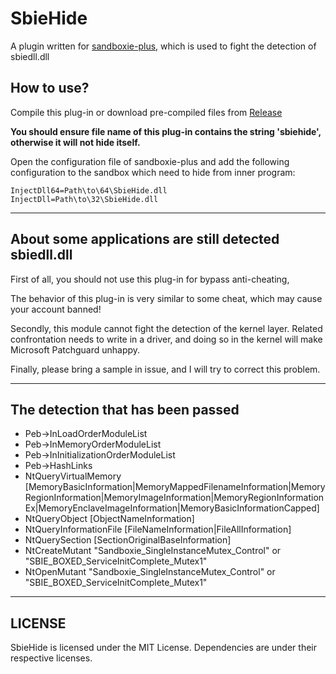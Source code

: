 # SbieHide

A plugin written for [sandboxie-plus](https://github.com/sandboxie-plus/Sandboxie), which is used to fight the detection of sbiedll.dll

## How to use?

Compile this plug-in or download pre-compiled files from [Release](https://github.com/VeroFess/SbieHide/releases)


**You should ensure file name of this plug-in contains the string 'sbiehide', otherwise it will not hide itself.**


Open the configuration file of sandboxie-plus and add the following configuration to the sandbox which need to hide from inner program:

```
InjectDll64=Path\to\64\SbieHide.dll
InjectDll=Path\to\32\SbieHide.dll
```

-----

## About some applications are still detected sbiedll.dll

First of all, you should not use this plug-in for bypass anti-cheating, 

The behavior of this plug-in is very similar to some cheat, which may cause your account banned!

Secondly, this module cannot fight the detection of the kernel layer. Related confrontation needs to write in a driver, and doing so in the kernel will make Microsoft Patchguard unhappy.

Finally, please bring a sample in issue, and I will try to correct this problem.

-----

## The detection that has been passed

* Peb->InLoadOrderModuleList
* Peb->InMemoryOrderModuleList
* Peb->InInitializationOrderModuleList
* Peb->HashLinks
* NtQueryVirtualMemory [MemoryBasicInformation|MemoryMappedFilenameInformation|MemoryRegionInformation|MemoryImageInformation|MemoryRegionInformationEx|MemoryEnclaveImageInformation|MemoryBasicInformationCapped]
* NtQueryObject [ObjectNameInformation]
* NtQueryInformationFile [FileNameInformation|FileAllInformation]
* NtQuerySection [SectionOriginalBaseInformation]
* NtCreateMutant "Sandboxie_SingleInstanceMutex_Control" or "SBIE_BOXED_ServiceInitComplete_Mutex1"
* NtOpenMutant "Sandboxie_SingleInstanceMutex_Control" or "SBIE_BOXED_ServiceInitComplete_Mutex1"
-----

## LICENSE
SbieHide is licensed under the MIT License. Dependencies are under their respective licenses.

